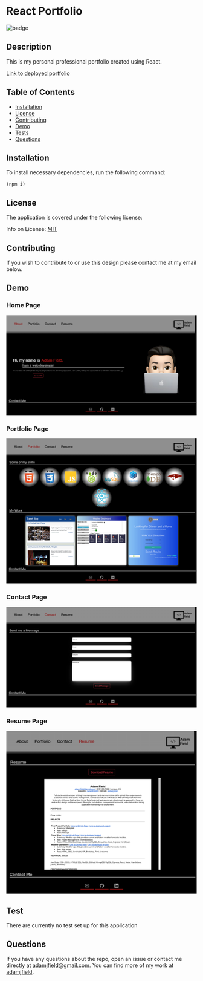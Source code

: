
  # React Portfolio

  
  ![badge](https://img.shields.io/badge/license-MIT-blue)
    

  ## Description

  This is my personal professional portfolio created using React.

  [Link to deployed portfolio](https://adamjfield.github.io/AdamField-Portfolio/)

  ## Table of Contents

  * [Installation](#installation)
  * [License](#license)
  * [Contributing](#contributing)
  * [Demo](#demo)
  * [Tests](#tests)
  * [Questions](#questions)
  
  <a class="installation"></a>
  ## Installation

  To install necessary dependencies, run the following command:
    
    (npm i)

  <a class="license"></a>
  ## License

  The application is covered under the following license:

  
  Info on License: [MIT](https://choosealicense.com/licenses/mit)
    
  <a class="contributing"></a>
  ## Contributing

  If you wish to contribute to or use this design please contact me at my email below.
  

  <a class="demo"></a>
  ## Demo

### Home Page
![](./src/assets/images/screenshots/portfolio-home.png)
### Portfolio Page
![](./src/assets/images/screenshots/portfolio-work.png)
### Contact Page
![](./src/assets/images/screenshots/portfolio-contact.png)
### Resume Page
![](./src/assets/images/screenshots/portfolio-resume.png)

  <a class="tests"></a>
  ## Test

    
  There are currently no test set up for this application

  <a class="questions"></a>
  ## Questions

  If you have any questions about the repo, open an issue or contact me directly at [adamjfield@gmail.com](mailto:adamjfield@gmail.com). You can find more of my work at [adamjfield](https://github.com/adamjfield).

